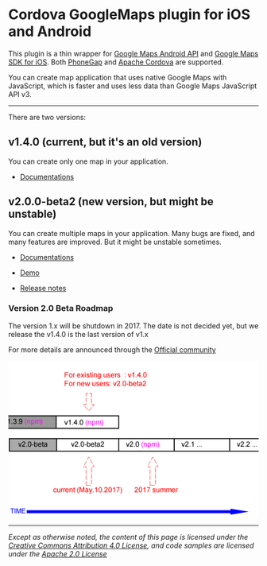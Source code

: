 Cordova GoogleMaps plugin for iOS and Android
==========================
This plugin is a thin wrapper for [Google Maps Android API](https://developers.google.com/maps/documentation/android/) and [Google Maps SDK for iOS](https://developers.google.com/maps/documentation/ios/).
Both [PhoneGap](http://phonegap.com/) and [Apache Cordova](http://cordova.apache.org/) are supported.

You can create map application that uses native Google Maps with JavaScript, which is faster and uses less data than Google Maps JavaScript API v3.

----

There are two versions:

## v1.4.0 (current, but it's an old version)

You can create only one map in your application.

- [Documentations](./v1.4.0/README.md)


## v2.0.0-beta2 (new version, but might be unstable)

You can create multiple maps in your application.
Many bugs are fixed, and many features are improved.
But it might be unstable sometimes.

- [Documentations](./v2.0.0/README.md)

- [Demo](https://github.com/mapsplugin/v2.0-demo)

- [Release notes](./v2.0.0/ReleaseNotes/v2.0-beta2/README.md)

### Version 2.0 Beta Roadmap

The version 1.x will be shutdown in 2017.
The date is not decided yet, but we release the v1.4.0 is the last version of v1.x

For more details are announced through the [Official community](https://plus.google.com/u/0/communities/117427728522929652853)

![](https://github.com/mapsplugin/cordova-plugin-googlemaps/blob/master/roadmap.png?raw=true)

----

*Except as otherwise noted, the content of this page is licensed under the [Creative Commons Attribution 4.0 License](LINCENSES/CC-BY-4.0.md), and code samples are licensed under the [Apache 2.0 License](LINCENSES/APACH-BY-2.0.md)*
